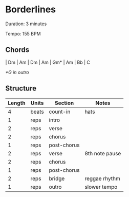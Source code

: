 Borderlines
===========

Duration: 3 minutes

Tempo: 155 BPM

Chords
------

| Dm | Am | Dm | Am | Gm\* | Am | Bb | C

*\*G in outro*

Structure
---------

| Length | Units | Section      | Notes             |
|--------|-------|--------------|-------------------|
| 4      | beats | count-in     | hats              |
| 1      | reps  | intro        |                   |
| 2      | reps  | verse        |                   |
| 2      | reps  | chorus       |                   |
| 1      | reps  | post-chorus  |                   |
| 2      | reps  | verse        | 8th note pause    |
| 2      | reps  | chorus       |                   |
| 1      | reps  | post-chorus  |                   |
| 2      | reps  | bridge       | reggae rhythm     |
| 1      | reps  | outro        | slower tempo      |
